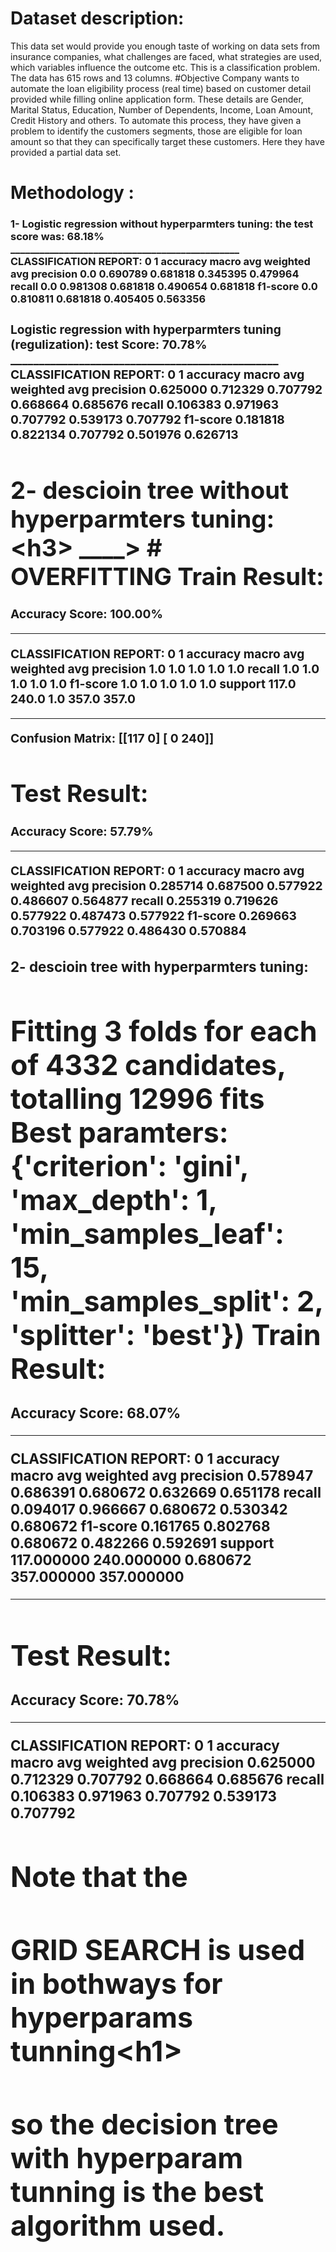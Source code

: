 # Dataset description:
This data set would provide you enough taste of working on data sets from insurance companies, what challenges are faced, what strategies are used, which variables influence the outcome etc. This is a classification problem. The data has 615 rows and 13 columns.
#Objective
Company wants to automate the loan eligibility process (real time) based on customer detail provided while filling online application form. These details are Gender, Marital Status, Education, Number of Dependents, Income, Loan Amount, Credit History and others. To automate this process, they have given a problem to identify the customers segments, those are eligible for loan amount so that they can specifically target these customers. Here they have provided a partial data set.


# Methodology :
<h3> 1- Logistic regression  without hyperparmters tuning:<h3\>
the test score was: 68.18%
  _______________________________________________
CLASSIFICATION REPORT:
              0           1  accuracy   macro avg  weighted avg
precision   0.0    0.690789  0.681818    0.345395      0.479964
recall      0.0    0.981308  0.681818    0.490654      0.681818
f1-score    0.0    0.810811  0.681818    0.405405      0.563356
<H3> Logistic regression with hyperparmters tuning (regulization):<h3\>
test Score: 70.78%
_______________________________________________
CLASSIFICATION REPORT:
                   0           1  accuracy   macro avg  weighted avg
precision   0.625000    0.712329  0.707792    0.668664      0.685676
recall      0.106383    0.971963  0.707792    0.539173      0.707792
f1-score    0.181818    0.822134  0.707792    0.501976      0.626713
  
<h>2- descioin tree without hyperparmters tuning:<h3\> ____> # OVERFITTING
Train Result:
================================================
Accuracy Score: 100.00%
_______________________________________________
CLASSIFICATION REPORT:
               0      1  accuracy  macro avg  weighted avg
precision    1.0    1.0       1.0        1.0           1.0
recall       1.0    1.0       1.0        1.0           1.0
f1-score     1.0    1.0       1.0        1.0           1.0
support    117.0  240.0       1.0      357.0         357.0
_______________________________________________
Confusion Matrix: 
 [[117   0]
 [  0 240]]

Test Result:
================================================
Accuracy Score: 57.79%
_______________________________________________
CLASSIFICATION REPORT:
                   0           1  accuracy   macro avg  weighted avg
precision   0.285714    0.687500  0.577922    0.486607      0.564877
recall      0.255319    0.719626  0.577922    0.487473      0.577922
f1-score    0.269663    0.703196  0.577922    0.486430      0.570884

<H3> 2- descioin tree with hyperparmters tuning: <h3\>

Fitting 3 folds for each of 4332 candidates, totalling 12996 fits
Best paramters: {'criterion': 'gini', 'max_depth': 1, 'min_samples_leaf': 15, 'min_samples_split': 2, 'splitter': 'best'})
Train Result:
================================================
Accuracy Score: 68.07%
_______________________________________________
CLASSIFICATION REPORT:
                    0           1  accuracy   macro avg  weighted avg
precision    0.578947    0.686391  0.680672    0.632669      0.651178
recall       0.094017    0.966667  0.680672    0.530342      0.680672
f1-score     0.161765    0.802768  0.680672    0.482266      0.592691
support    117.000000  240.000000  0.680672  357.000000    357.000000
_______________________________________________


Test Result:
================================================
Accuracy Score: 70.78%
_______________________________________________
CLASSIFICATION REPORT:
                   0           1  accuracy   macro avg  weighted avg
precision   0.625000    0.712329  0.707792    0.668664      0.685676
recall      0.106383    0.971963  0.707792    0.539173      0.707792


# Note that the <h1> GRID SEARCH is used in bothways for hyperparams tunning<h1\>





# so the decision tree with hyperparam tunning is the best algorithm used.

